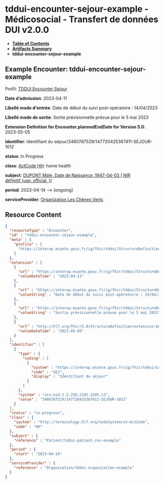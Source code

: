 # tddui-encounter-sejour-example - Médicosocial - Transfert de données DUI v2.0.0

* [**Table of Contents**](toc.md)
* [**Artifacts Summary**](artifacts.md)
* **tddui-encounter-sejour-example**

## Example Encounter: tddui-encounter-sejour-example

Profil: [TDDUI Encounter Sejour](StructureDefinition-tddui-encounter-sejour.md)

**Date d’admission**: 2023-04-11

**Libellé mode d'entrée**: Date de début du suivi post-opératoire : 14/04/2023

**Libellé mode de sortie**: Sortie prévisionnelle prévue pour le 5 mai 2023

**Extension Definition for Encounter.plannedEndDate for Version 5.0**: 2023-05-05

**identifier**: Identifiant du séjour/3480787529/147720425367411-SEJOUR-1012

**status**: In Progress

**class**: [ActCode HH](http://terminology.hl7.org/6.5.0/CodeSystem-v3-ActCode.html#v3-ActCode-HH): home health

**subject**: [DUPONT Male, Date de Naissance :1947-04-03 ( NIR définitif (use: official, ))](Patient-tddui-patient-ins-example.md)

**period**: 2023-04-14 --> (ongoing)

**serviceProvider**: [Organization Les Chênes Verts](Organization-tddui-organization-example.md)



## Resource Content

```json
{
  "resourceType" : "Encounter",
  "id" : "tddui-encounter-sejour-example",
  "meta" : {
    "profile" : [
      "https://interop.esante.gouv.fr/ig/fhir/tddui/StructureDefinition/tddui-encounter-sejour"
    ]
  },
  "extension" : [
    {
      "url" : "https://interop.esante.gouv.fr/ig/fhir/tddui/StructureDefinition/tddui-admission-date",
      "valueDateTime" : "2023-04-11"
    },
    {
      "url" : "https://interop.esante.gouv.fr/ig/fhir/tddui/StructureDefinition/tddui-entry-mode-label",
      "valueString" : "Date de début du suivi post-opératoire : 14/04/2023"
    },
    {
      "url" : "https://interop.esante.gouv.fr/ig/fhir/tddui/StructureDefinition/tddui-exit-mode-label",
      "valueString" : "Sortie prévisionnelle prévue pour le 5 mai 2023"
    },
    {
      "url" : "http://hl7.org/fhir/5.0/StructureDefinition/extension-Encounter.plannedEndDate",
      "valueDateTime" : "2023-05-05"
    }
  ],
  "identifier" : [
    {
      "type" : {
        "coding" : [
          {
            "system" : "https://interop.esante.gouv.fr/ig/fhir/tddui/CodeSystem/tddui-encounter-identifier",
            "code" : "SEJ",
            "display" : "Identifiant du séjour"
          }
        ]
      },
      "system" : "urn:oid:1.2.250.2345.3245.13",
      "value" : "3480787529/147720425367411-SEJOUR-1012"
    }
  ],
  "status" : "in-progress",
  "class" : {
    "system" : "http://terminology.hl7.org/CodeSystem/v3-ActCode",
    "code" : "HH"
  },
  "subject" : {
    "reference" : "Patient/tddui-patient-ins-example"
  },
  "period" : {
    "start" : "2023-04-14"
  },
  "serviceProvider" : {
    "reference" : "Organization/tddui-organization-example"
  }
}

```
